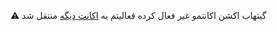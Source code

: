 ⚠️ گیتهاب اکشن اکانتمو غیر فعال کرده فعالیتم به [اکانت دیگه](https://github.com/10ium/free-sub-link) منتقل شد
